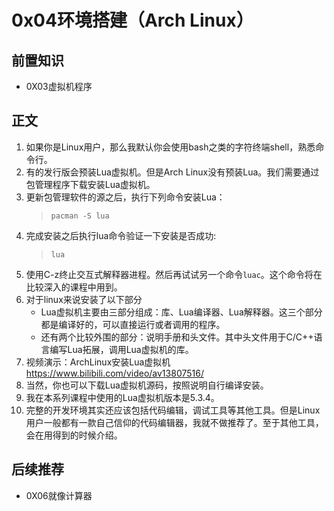 # 0x04环境搭建（Arch Linux）
## 前置知识
* 0X03虚拟机程序
## 正文
1. 如果你是Linux用户，那么我默认你会使用bash之类的字符终端shell，熟悉命令行。
2. 有的发行版会预装Lua虚拟机。但是Arch Linux没有预装Lua。我们需要通过包管理程序下载安装Lua虚拟机。
3. 更新包管理软件的源之后，执行下列命令安装Lua：
    >```
    >pacman -S lua
    >```
4. 完成安装之后执行lua命令验证一下安装是否成功:
    >```
    >lua
    >```
5. 使用C-z终止交互式解释器进程。然后再试试另一个命令`luac`。这个命令将在比较深入的课程中用到。
6. 对于linux来说安装了以下部分
    * Lua虚拟机主要由三部分组成：库、Lua编译器、Lua解释器。这三个部分都是编译好的，可以直接运行或者调用的程序。
    * 还有两个比较外围的部分：说明手册和头文件。其中头文件用于C/C++语言编写Lua拓展，调用Lua虚拟机的库。
7. 视频演示：ArchLinux安装Lua虚拟机 <https://www.bilibili.com/video/av13807516/>
8. 当然，你也可以下载Lua虚拟机源码，按照说明自行编译安装。
9. 我在本系列课程中使用的Lua虚拟机版本是5.3.4。
10. 完整的开发环境其实还应该包括代码编辑，调试工具等其他工具。但是Linux用户一般都有一款自己信仰的代码编辑器，我就不做推荐了。至于其他工具，会在用得到的时候介绍。
## 后续推荐
* 0X06就像计算器